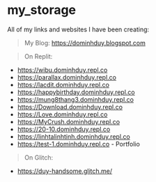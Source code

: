 # my_storage
All of my links and websites I have been creating:
> My Blog: https://dominhduy.blogspot.com

> On Replit:
- https://wibu.dominhduy.repl.co
- https://parallax.dominhduy.repl.co
- https://lacdit.dominhduy.repl.co
- https://happybirthday.dominhduy.repl.co
- https://mung8thang3.dominhduy.repl.co
- https://Download.dominhduy.repl.co
- https://Love.dominhduy.repl.co
- https://MyCrush.dominhduy.repl.co
- https://20-10.dominhduy.repl.co
- https://linhtalinhtinh.dominhduy.repl.co
- https://test-1.dominhduy.repl.co - Portfolio

> On Glitch:
- https://duy-handsome.glitch.me/
